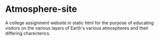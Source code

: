 # Atmosphere-site
A college assignment website in static html for the purpose of educating visitors on the various layers of Earth's various atmospheres and their differing charecterics.
